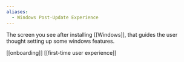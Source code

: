 ```yaml
---
aliases:
  - Windows Post-Update Experience
---
```

The screen you see after installing [[Windows]], that guides the user thought setting up some windows features.

[[onboarding]]
[[first-time user experience]]
